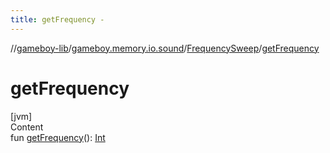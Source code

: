 ```yaml
---
title: getFrequency -
---
```

//[gameboy-lib](../../index.md)/[gameboy.memory.io.sound](../index.md)/[FrequencySweep](index.md)/[getFrequency](get-frequency.md)



# getFrequency  
[jvm]  
Content  
fun [getFrequency](get-frequency.md)(): [Int](https://kotlinlang.org/api/latest/jvm/stdlib/kotlin/-int/index.html)  



